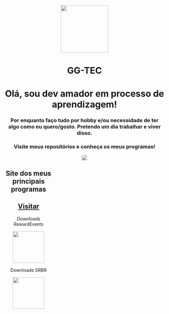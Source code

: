  <div align="center">
 <img src="https://avatars.githubusercontent.com/u/23065725?v=4" width=150;></div>
 <h1 align="center"> GG-TEC </h1>


<h1 align="center"> Olá, sou dev amador em processo de aprendizagem!</h1>
<h3 align="center"> Por enquanto faço tudo por hobby e/ou necessidade de ter algo como eu quero/gosto.
Pretendo um dia trabalhar e viver disso.</h3>

<h3 align="center"> Visite meus repositórios e conheça os meus programas! </h3>

<div align="center">
<img src="https://github-readme-stats.vercel.app/api?username=ggtec&show_icons=true&theme=midnight-purple&locale=pt-br">
</div>

 <div align="center" style="width:150px;">
 <h2>Site dos meus principais programas</h2> 
 <h2><a href="ggtec.github.io/GGTECApps">Visitar</a></h2>
 <p>Downloads RewardEvents</p>
 <img src="https://img.shields.io/github/downloads/GGTEC/RewardEvents/total.svg" width=100;>
 <p>Downloads SRBR</p>
 <img src="https://img.shields.io/github/downloads/GGTEC/SRBR/total.svg" width=100;>
 </div>
